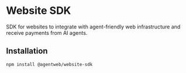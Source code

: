 # Website SDK

SDK for websites to integrate with agent-friendly web infrastructure and receive payments from AI agents.

## Installation

```bash
npm install @agentweb/website-sdk